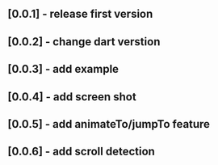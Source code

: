 ## [0.0.1] - release first version
## [0.0.2] - change dart verstion
## [0.0.3] - add example
## [0.0.4] - add screen shot
## [0.0.5] - add animateTo/jumpTo feature
## [0.0.6] - add scroll detection